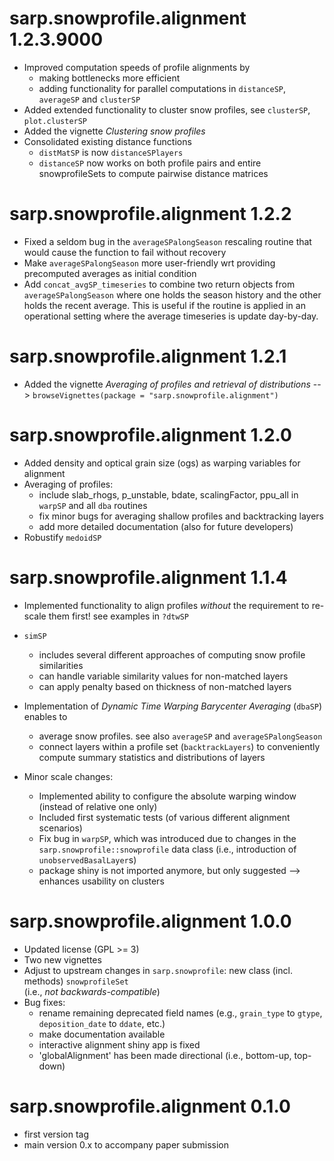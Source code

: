 # sarp.snowprofile.alignment 1.2.3.9000

  - Improved computation speeds of profile alignments by 
      - making bottlenecks more efficient
      - adding functionality for parallel computations in `distanceSP`, `averageSP` and `clusterSP`
  - Added extended functionality to cluster snow profiles, see `clusterSP`, `plot.clusterSP`
  - Added the vignette *Clustering snow profiles*
  - Consolidated existing distance functions
      - `distMatSP` is now `distanceSPlayers`
      - `distanceSP` now works on both profile pairs and entire
        snowprofileSets to compute pairwise distance matrices

# sarp.snowprofile.alignment 1.2.2

  - Fixed a seldom bug in the `averageSPalongSeason` rescaling routine that would cause the function to fail without recovery
  - Make `averageSPalongSeason` more user-friendly wrt providing precomputed averages as initial condition
  - Add `concat_avgSP_timeseries` to combine two return objects from `averageSPalongSeason` where one holds the season history and the other holds the recent average. This is useful if the routine is applied in an operational setting where the average timeseries is update day-by-day.

# sarp.snowprofile.alignment 1.2.1

  - Added the vignette *Averaging of profiles and retrieval of distributions*
    --> `browseVignettes(package = "sarp.snowprofile.alignment")`

# sarp.snowprofile.alignment 1.2.0

  - Added density and optical grain size (ogs) as warping variables for alignment
  - Averaging of profiles:
      - include slab_rhogs, p_unstable, bdate, scalingFactor, ppu_all in `warpSP` and all `dba` routines
      - fix minor bugs for averaging shallow profiles and backtracking layers
      - add more detailed documentation (also for future developers)
  - Robustify `medoidSP`

# sarp.snowprofile.alignment 1.1.4

  - Implemented functionality to align profiles *without* the requirement to re-scale them first! see examples in `?dtwSP`
  - `simSP` 
      - includes several different approaches of computing snow profile similarities
      - can handle variable similarity values for non-matched layers
      - can apply penalty based on thickness of non-matched layers
  - Implementation of *Dynamic Time Warping Barycenter Averaging* (`dbaSP`) enables to 
      - average snow profiles. see also `averageSP` and `averageSPalongSeason`
      - connect layers within a profile set (`backtrackLayers`) to conveniently compute summary statistics and distributions of layers
  
  - Minor scale changes:
      - Implemented ability to configure the absolute warping window (instead of relative one only)
      - Included first systematic tests (of various different alignment scenarios)
      - Fix bug in `warpSP`, which was introduced due to changes in the `sarp.snowprofile::snowprofile` data class (i.e., introduction of `unobservedBasalLayer`s)
      - package shiny is not imported anymore, but only suggested --> enhances usability on clusters

# sarp.snowprofile.alignment 1.0.0

  - Updated license (GPL >= 3)
  - Two new vignettes
  - Adjust to upstream changes in `sarp.snowprofile`: new class (incl. methods) `snowprofileSet`  
  (i.e., *not backwards-compatible*)
  - Bug fixes:
    - rename remaining deprecated field names (e.g., `grain_type` to `gtype`, `deposition_date` to `ddate`, etc.)
    - make documentation available
    - interactive alignment shiny app is fixed
    - 'globalAlignment' has been made directional (i.e., bottom-up, top-down)

# sarp.snowprofile.alignment 0.1.0
  
  - first version tag
  - main version 0.x to accompany paper submission
